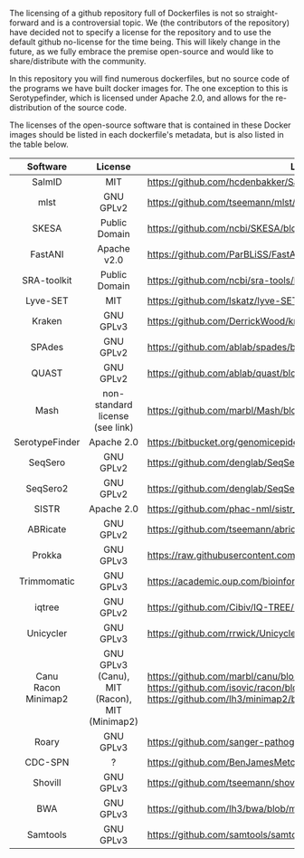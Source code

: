 The licensing of a github repository full of Dockerfiles is not so straight-forward and is a controversial topic. We (the contributors of the repository) have decided not to specify a license for the repository and to use the default github no-license for the time being. This will likely change in the future, as we fully embrace the premise open-source and would like to share/distribute with the community.

In this repository you will find numerous dockerfiles, but no source code of the programs we have built docker images for. The one exception to this is Serotypefinder, which is licensed under Apache 2.0, and allows for the re-distribution of the source code.

The licenses of the open-source software that is contained in these Docker images should be listed in each dockerfile's metadata, but is also listed in the table below.

| Software | License | Link to license |
| :--------: | :-------: | -------- |
| SalmID| MIT | https://github.com/hcdenbakker/SalmID/blob/master/LICENSE |
| mlst | GNU GPLv2 | https://github.com/tseemann/mlst/blob/master/LICENSE |
| SKESA | Public Domain | https://github.com/ncbi/SKESA/blob/master/LICENSE |
| FastANI | Apache v2.0 | https://github.com/ParBLiSS/FastANI/blob/master/LICENSE |
| SRA-toolkit | Public Domain | https://github.com/ncbi/sra-tools/blob/master/LICENSE |
| Lyve-SET  | MIT | https://github.com/lskatz/lyve-SET/blob/master/LICENSE |
| Kraken | GNU GPLv3 | https://github.com/DerrickWood/kraken/blob/master/LICENSE |
| SPAdes | GNU GPLv2 | https://github.com/ablab/spades/blob/spades_3.13.0/assembler/LICENSE |
| QUAST | GNU GPLv2 | https://github.com/ablab/quast/blob/master/LICENSE.txt |
| Mash | non-standard license (see link) | https://github.com/marbl/Mash/blob/master/LICENSE.txt |
| SerotypeFinder | Apache 2.0 | https://bitbucket.org/genomicepidemiology/serotypefinder/ |
| SeqSero | GNU GPLv2 | https://github.com/denglab/SeqSero/blob/master/LICENSE |
| SeqSero2 | GNU GPLv2 | https://github.com/denglab/SeqSero2/blob/master/LICENSE |
| SISTR | Apache 2.0 | https://github.com/phac-nml/sistr_cmd/blob/master/LICENSE |
| ABRicate | GNU GPLv2 | https://github.com/tseemann/abricate/blob/master/LICENSE |
| Prokka | GNU GPLv3 | https://raw.githubusercontent.com/tseemann/prokka/master/doc/LICENSE.Prokka |
| Trimmomatic | GNU GPLv3 | https://academic.oup.com/bioinformatics/article/30/15/2114/2390096 |
| iqtree | GNU GPLv2 | https://github.com/Cibiv/IQ-TREE/blob/master/LICENSE |
| Unicycler | GNU GPLv3 | https://github.com/rrwick/Unicycler/blob/master/LICENSE |
| Canu <br/> Racon <br/> Minimap2 | GNU GPLv3 (Canu), <br/> MIT (Racon), <br/> MIT (Minimap2) | https://github.com/marbl/canu/blob/master/README.license.GPL https://github.com/isovic/racon/blob/master/LICENSE https://github.com/lh3/minimap2/blob/master/LICENSE.txt |
| Roary | GNU GPLv3 | https://github.com/sanger-pathogens/Roary/blob/master/GPL-LICENSE |
| CDC-SPN | ? | https://github.com/BenJamesMetcalf/Spn_Scripts_Reference |
| Shovill | GNU GPLv3 | https://github.com/tseemann/shovill/blob/master/LICENSE |
| BWA | GNU GPLv3 | https://github.com/lh3/bwa/blob/master/COPYING |
| Samtools | GNU GPLv3 | https://github.com/samtools/samtools/blob/develop/LICENSE |
